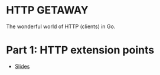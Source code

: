 # HTTP GETAWAY

The wonderful world of HTTP (clients) in Go.

# Part 1: HTTP extension points

* [Slides](Slides.md)

